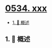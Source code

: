# [0534. xxx](https://github.com/Tdahuyou/TNotes.leetcode/tree/main/notes/0534.%20xxx)

<!-- region:toc -->

- [1. 📝 概述](#1--概述)

<!-- endregion:toc -->

## 1. 📝 概述
